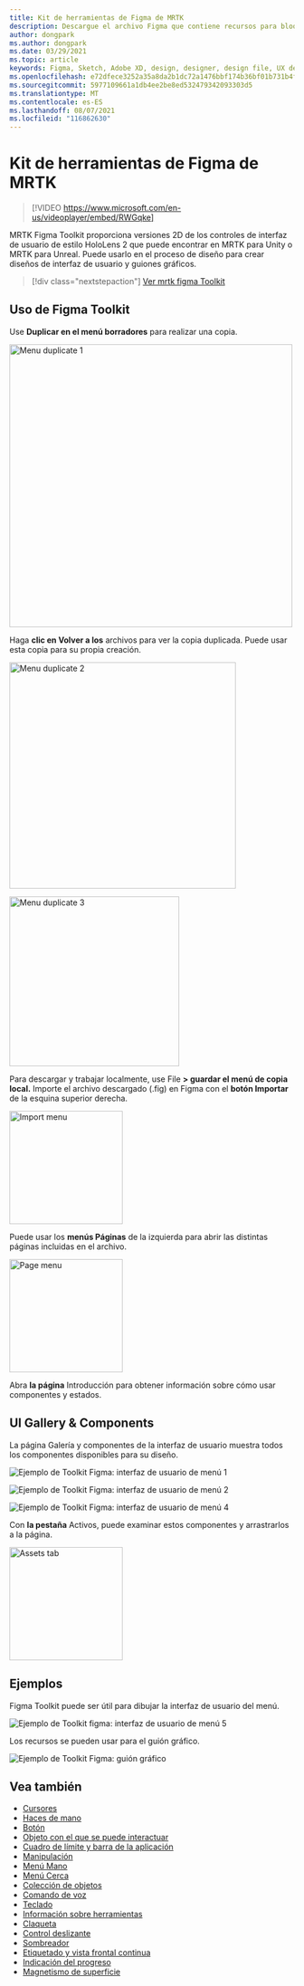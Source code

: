 ```yaml
---
title: Kit de herramientas de Figma de MRTK
description: Descargue el archivo Figma que contiene recursos para bloques de creación de interfaz de usuario comunes.
author: dongpark
ms.author: dongpark
ms.date: 03/29/2021
ms.topic: article
keywords: Figma, Sketch, Adobe XD, design, designer, design file, UX design, HoloLens, MRTK, Mixed Reality Toolkit
ms.openlocfilehash: e72dfece3252a35a8da2b1dc72a1476bbf174b36bf01b731b4f0be5af21f2a33
ms.sourcegitcommit: 5977109661a1db4ee2be8ed532479342093303d5
ms.translationtype: MT
ms.contentlocale: es-ES
ms.lasthandoff: 08/07/2021
ms.locfileid: "116862630"
---
```

# <a name="mrtk-figma-toolkit"></a>Kit de herramientas de Figma de MRTK

> [!VIDEO https://www.microsoft.com/en-us/videoplayer/embed/RWGqke]

MRTK Figma Toolkit proporciona versiones 2D de los controles de interfaz de usuario de estilo HoloLens 2 que puede encontrar en MRTK para Unity o MRTK para Unreal. Puede usarlo en el proceso de diseño para crear diseños de interfaz de usuario y guiones gráficos.

> [!div class="nextstepaction"]
> [Ver mrtk figma Toolkit](https://www.figma.com/file/zeGez3Phuzel9JrU1o20nn/Figma-Toolkit-for-MRTK-HoloLens-Windows-Mixed-Reality?node-id=116%3A4)

## <a name="how-to-use-figma-toolkit"></a>Uso de Figma Toolkit
Use **Duplicar en el menú borradores** para realizar una copia.

<img src="images/UX_Figma_Use1.png" width="500px" alt="Menu duplicate 1"><br>

Haga **clic en Volver a los** archivos para ver la copia duplicada. Puede usar esta copia para su propia creación.

<img src="images/UX_Figma_Use2.png" width="400px" alt="Menu duplicate 2"><br>

<img src="images/UX_Figma_Use3.png" width="300px" alt="Menu duplicate 3"><br>

Para descargar y trabajar localmente, use File **> guardar el menú de copia local.** Importe el archivo descargado (.fig) en Figma con el **botón Importar** de la esquina superior derecha.

<img src="images/UX_FigmaToolkit_Import.png" width="200px" alt="Import menu"><br>

Puede usar los **menús Páginas** de la izquierda para abrir las distintas páginas incluidas en el archivo.

<img src="images/UX_FigmaToolkit_PageMenu.png" width="200px" alt="Page menu"><br>

Abra **la página** Introducción para obtener información sobre cómo usar componentes y estados.

## <a name="ui-gallery--components"></a>UI Gallery & Components
La página Galería y componentes de la interfaz de usuario muestra todos los componentes disponibles para su diseño.

![Ejemplo de Toolkit Figma: interfaz de usuario de menú 1](images/UX_FigmaToolkit_Components_Menu1.png)<br>

![Ejemplo de Toolkit Figma: interfaz de usuario de menú 2](images/UX_FigmaToolkit_Components_Menu2.png)<br>


![Ejemplo de Toolkit Figma: interfaz de usuario de menú 4](images/UX_FigmaToolkit_Components_Menu3a.png)<br>

Con **la pestaña** Activos, puede examinar estos componentes y arrastrarlos a la página.

<img src="images/UX_FigmaToolkit_Components_Menu3.png" width="200px" alt="Assets tab"><br>


## <a name="examples"></a>Ejemplos

Figma Toolkit puede ser útil para dibujar la interfaz de usuario del menú. 

![Ejemplo de Toolkit figma: interfaz de usuario de menú 5](images/UX_FigmaToolkit_Examples_Menu.png)<br>


Los recursos se pueden usar para el guión gráfico.

![Ejemplo de Toolkit Figma: guión gráfico](images/UX_FigmaToolkit_Examples_Storyboarding.png)<br>


## <a name="see-also"></a>Vea también

* [Cursores](cursors.md)
* [Haces de mano](point-and-commit.md)
* [Botón](button.md)
* [Objeto con el que se puede interactuar](interactable-object.md)
* [Cuadro de límite y barra de la aplicación](app-bar-and-bounding-box.md)
* [Manipulación](direct-manipulation.md)
* [Menú Mano](hand-menu.md)
* [Menú Cerca](near-menu.md)
* [Colección de objetos](object-collection.md)
* [Comando de voz](voice-input.md)
* [Teclado](keyboard.md)
* [Información sobre herramientas](tooltip.md)
* [Claqueta](slate.md)
* [Control deslizante](slider.md)
* [Sombreador](shader.md)
* [Etiquetado y vista frontal continua](billboarding-and-tag-along.md)
* [Indicación del progreso](progress.md)
* [Magnetismo de superficie](surface-magnetism.md)

